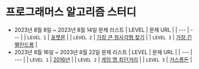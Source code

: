 # 프로그래머스 알고리즘 스터디
- 2023년 8월 8일 ~ 2023년 8월 14일 문제 리스트
  | LEVEL | 문제 URL |
  | --- | --- |
  | `LEVEL 1` | [포켓몬](https://school.programmers.co.kr/learn/courses/30/lessons/1845) |
  | `LEVEL 2` | [가장 큰 정사각형 찾기](https://school.programmers.co.kr/learn/courses/30/lessons/12905) |
  | `LEVEL 3` | [가장 긴 팰린드롬](https://school.programmers.co.kr/learn/courses/30/lessons/12904) |
- 2023년 8월 16일 ~ 2023년 8월 22일 문제 리스트
  | LEVEL | 문제 URL |
  | --- | --- |
  | `LEVEL 1` | [2016년](https://school.programmers.co.kr/learn/courses/30/lessons/12901) |
  | `LEVEL 2` | [게임 맵 최단거리](https://school.programmers.co.kr/learn/courses/30/lessons/1844) |
  | `LEVEL 3` | [거스름돈](https://school.programmers.co.kr/learn/courses/30/lessons/12907) |
